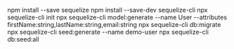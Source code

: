 npm install --save sequelize
npm install --save-dev sequelize-cli
npx sequelize-cli init
npx sequelize-cli model:generate --name User --attributes firstName:string,lastName:string,email:string
npx sequelize-cli db:migrate
npx sequelize-cli seed:generate --name demo-user
npx sequelize-cli db:seed:all
